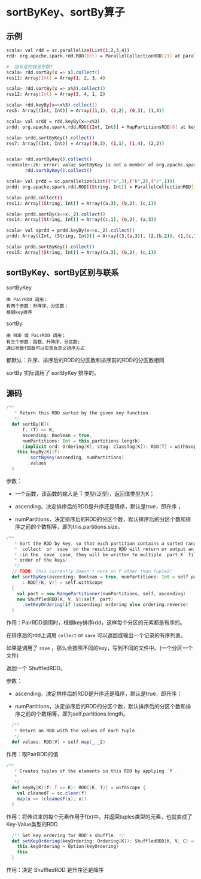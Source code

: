 # sortByKey、sortBy算子


## 示例

```sh
scala> val rdd = sc.parallelize(List(1,2,3,4))
rdd: org.apache.spark.rdd.RDD[Int] = ParallelCollectionRDD[21] at parallelize at <console>:24

#  括号里的就是参数f
scala> rdd.sortBy(x => x).collect()
res11: Array[Int] = Array(1, 2, 3, 4)

scala> rdd.sortBy(x => x%3).collect()
res12: Array[Int] = Array(3, 4, 1, 2)

scala> rdd.keyBy(x=>x%3).collect()
res5: Array[(Int, Int)] = Array((1,1), (2,2), (0,3), (1,4))

scala> val srdd = rdd.keyBy(x=>x%3)
srdd: org.apache.spark.rdd.RDD[(Int, Int)] = MapPartitionsRDD[6] at keyBy at <console>:25

scala> srdd.sortByKey().collect()
res7: Array[(Int, Int)] = Array((0,3), (1,1), (1,4), (2,2))


scala> rdd.sortByKey().collect()
<console>:26: error: value sortByKey is not a member of org.apache.spark.rdd.RDD[Int]
       rdd.sortByKey().collect()
```

```sh
scala> val prdd = sc.parallelize(List(("a",3),("b",2),("c",1)))
prdd: org.apache.spark.rdd.RDD[(String, Int)] = ParallelCollectionRDD[10] at parallelize at <console>:24

scala> prdd.collect()
res11: Array[(String, Int)] = Array((a,3), (b,2), (c,1))

scala> prdd.sortBy(x=>x._2).collect()
res14: Array[(String, Int)] = Array((c,1), (b,2), (a,3))

scala> val sprdd = prdd.keyBy(x=>x._2).collect()
prdd: Array[(Int, (String, Int))] = Array((3,(a,3)), (2,(b,2)), (1,(c,1)))

scala> prdd.sortByKey().collect()
res15: Array[(String, Int)] = Array((a,3), (b,2), (c,1))
```

## sortByKey、sortBy区别与联系

sortByKey 

	由 PairRDD 调用；
	有两个参数：升降序、分区数；
	根据key排序

sortBy 

	由 RDD 或 PairRDD 调用；
	有三个参数：函数、升降序、分区数;
	通过参数f函数可以实现自定义排序方式

都默认：升序、排序后的RDD的分区数和排序前的RDD的分区数相同

sortBy 实际调用了 sortByKey 排序的。

## 源码

```scala
/**
   * Return this RDD sorted by the given key function.
   */
  def sortBy[K](
      f: (T) => K,
      ascending: Boolean = true,
      numPartitions: Int = this.partitions.length)
      (implicit ord: Ordering[K], ctag: ClassTag[K]): RDD[T] = withScope {
    this.keyBy[K](f)
        .sortByKey(ascending, numPartitions)
        .values
  }
```
参数：

- 一个函数，该函数的输入是 T 类型(泛型)，返回值类型为K；

- ascending，决定排序后的RDD是升序还是降序，默认是true，即升序；

- numPartitions，决定排序后的RDD的分区个数，默认排序后的分区个数和排序之前的个数相等，即为this.partitions.size。

```scala
/**
   * Sort the RDD by key, so that each partition contains a sorted range of the elements. Calling
   * `collect` or `save` on the resulting RDD will return or output an ordered list of records
   * (in the `save` case, they will be written to multiple `part-X` files in the filesystem, in
   * order of the keys).
   */
  // TODO: this currently doesn't work on P other than Tuple2!
  def sortByKey(ascending: Boolean = true, numPartitions: Int = self.partitions.length)
      : RDD[(K, V)] = self.withScope
  {
    val part = new RangePartitioner(numPartitions, self, ascending)
    new ShuffledRDD[K, V, V](self, part)
      .setKeyOrdering(if (ascending) ordering else ordering.reverse)
  }
```
作用：PairRDD调用时，根据key排序rdd，这样每个分区的元素都是有序的。

在排序后的rdd上调用 `collect` or `save` 可以返回或输出一个记录的有序列表。

如果是调用了 `save` ，那么会按照不同的key，写到不同的文件中。(一个分区一个文件)

返回一个 ShuffledRDD。

参数：

- ascending，决定排序后的RDD是升序还是降序，默认是true，即升序；

- numPartitions，决定排序后的RDD的分区个数，默认排序后的分区个数和排序之前的个数相等，即为self.partitions.length。

```scala
  /**
   * Return an RDD with the values of each tuple.
   */
  def values: RDD[V] = self.map(_._2)

```
作用：取PairRDD的值

```scala
/**
   * Creates tuples of the elements in this RDD by applying `f`.
   * 
   */
  def keyBy[K](f: T => K): RDD[(K, T)] = withScope {
    val cleanedF = sc.clean(f)
    map(x => (cleanedF(x), x))
  }
```

作用：将传进来的每个元素作用于f(x)中，并返回tuples类型的元素，也就变成了Key-Value类型的RDD

```scala
  /** Set key ordering for RDD's shuffle. */
  def setKeyOrdering(keyOrdering: Ordering[K]): ShuffledRDD[K, V, C] = {
    this.keyOrdering = Option(keyOrdering)
    this
  }
```
作用：决定 ShuffledRDD 是升序还是降序

